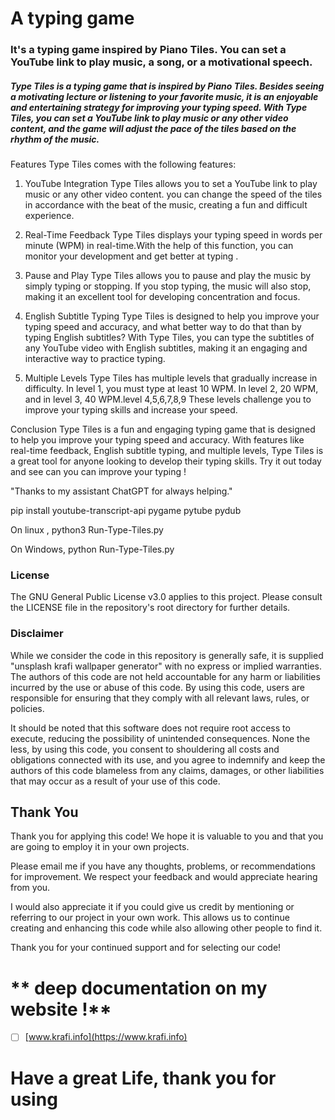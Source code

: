 # A typing game

### It's a typing game inspired by Piano Tiles. You can set a YouTube link to play music, a song, or a motivational speech.

##### Type Tiles is a typing game that is inspired by Piano Tiles. Besides seeing a motivating lecture or listening to your favorite music, it is an enjoyable and entertaining strategy for improving your typing speed. With Type Tiles, you can set a YouTube link to play music or any other video content, and the game will adjust the pace of the tiles based on the rhythm of the music.

Features
Type Tiles comes with the following features:

1. YouTube Integration
Type Tiles allows you to set a YouTube link to play music or any other video content. you can change the speed of the tiles in accordance with the beat of the music, creating a fun and difficult experience.

2. Real-Time Feedback
Type Tiles displays your typing speed in words per minute (WPM) in real-time.With the help of this function, you can monitor your development and get better at typing .

3. Pause and Play
Type Tiles allows you to pause and play the music by simply typing or stopping. If you stop typing, the music will also stop, making it an excellent tool for developing concentration and focus.

4. English Subtitle Typing
Type Tiles is designed to help you improve your typing speed and accuracy, and what better way to do that than by typing English subtitles? With Type Tiles, you can type the subtitles of any YouTube video with English subtitles, making it an engaging and interactive way to practice typing.

5. Multiple Levels
Type Tiles has multiple levels that gradually increase in difficulty. In level 1, you must type at least 10 WPM. In level 2, 20 WPM, and in level 3, 40 WPM.level 4,5,6,7,8,9 These levels challenge you to improve your typing skills and increase your speed.

Conclusion
Type Tiles is a fun and engaging typing game that is designed to help you improve your typing speed and accuracy. With features like real-time feedback, English subtitle typing, and multiple levels, Type Tiles is a great tool for anyone looking to develop their typing skills. Try it out today and see can you can improve your typing !

"Thanks to my assistant ChatGPT for always helping."




pip install youtube-transcript-api pygame pytube pydub

On linux ,
python3 Run-Type-Tiles.py

On Windows,
python Run-Type-Tiles.py





### License
The GNU General Public License v3.0 applies to this project. Please consult the LICENSE file in the repository's root directory for further details.

### Disclaimer
While we consider the code in this repository is generally safe, it is supplied "unsplash krafi wallpaper generator" with no express or implied warranties. The authors of this code are not held accountable for any harm or liabilities incurred by the use or abuse of this code. By using this code, users are responsible for ensuring that they comply with all relevant laws, rules, or policies.

It should be noted that this software does not require root access to execute, reducing the possibility of unintended consequences. None the less, by using this code, you consent to shouldering all costs and obligations connected with its use, and you agree to indemnify and keep the authors of this code blameless from any claims, damages, or other liabilities that may occur as a result of your use of this code.


## Thank You
Thank you for applying this code! We hope it is valuable to you and that you are going to employ it in your own projects.

Please email me if you have any thoughts, problems, or recommendations for improvement. We respect your feedback and would appreciate hearing from you.

I would also appreciate it if you could give us credit by mentioning or referring to our project in your own work. This allows us to continue creating and enhancing this code while also allowing other people to find it.

Thank you for your continued support and for selecting our code!

# ** deep documentation on my website !**

- [ ] [www.krafi.info](https://www.krafi.info)


# Have a great Life, thank you for using 
